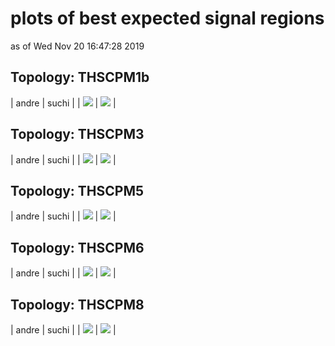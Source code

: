# plots of best expected signal regions
as of Wed Nov 20 16:47:28 2019

## Topology: THSCPM1b

| andre | suchi |
| <img src="bestSR_CMS-EXO-13-006_THSCPM1b.png" /> | <img src="bestSR_CMS-EXO-13-006-andre_THSCPM1b.png" /> |

## Topology: THSCPM3

| andre | suchi |
| <img src="bestSR_CMS-EXO-13-006-andre_THSCPM3.png" /> | <img src="bestSR_CMS-EXO-13-006_THSCPM3.png" /> |

## Topology: THSCPM5

| andre | suchi |
| <img src="bestSR_CMS-EXO-13-006_THSCPM5.png" /> | <img src="bestSR_CMS-EXO-13-006-andre_THSCPM5.png" /> |

## Topology: THSCPM6

| andre | suchi |
| <img src="bestSR_CMS-EXO-13-006-andre_THSCPM6.png" /> | <img src="bestSR_CMS-EXO-13-006_THSCPM6.png" /> |

## Topology: THSCPM8

| andre | suchi |
| <img src="bestSR_CMS-EXO-13-006_THSCPM8.png" /> | <img src="bestSR_CMS-EXO-13-006-andre_THSCPM8.png" /> |
